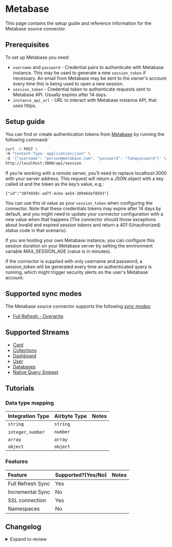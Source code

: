 # Metabase

This page contains the setup guide and reference information for the Metabase source connector.

## Prerequisites

To set up Metabase you need:

- `username` and `password` - Credential pairs to authenticate with Metabase instance. This may be used to generate a new `session_token` if necessary. An email from Metabase may be sent to the owner's account every time this is being used to open a new session.
- `session_token` - Credential token to authenticate requests sent to Metabase API. Usually expires after 14 days.
- `instance_api_url` - URL to interact with Metabase instance API, that uses https.

## Setup guide

You can find or create authentication tokens from [Metabase](https://www.metabase.com/learn/administration/metabase-api.html#authenticate-your-requests-with-a-session-token) by running the following command:`

```bash
curl -X POST \
-H "Content-Type: application/json" \
-d '{"username": "person@metabase.com", "password": "fakepassword"}' \
http://localhost:3000/api/session
```

If you’re working with a remote server, you’ll need to replace localhost:3000 with your server address. This request will return a JSON object with a key called id and the token as the key’s value, e.g.:

```
{"id":"38f4939c-ad7f-4cbe-ae54-30946daf8593"}
```

You can use this id value as your `session_token` when configuring the connector.
Note that these credentials tokens may expire after 14 days by default, and you might need to update your connector configuration with a new value when that happens (The connector should throw exceptions about Invalid and expired session tokens and return a 401 (Unauthorized) status code in that scenario).

If you are hosting your own Metabase instance, you can configure this session duration on your Metabase server by setting the environment variable MAX_SESSION_AGE (value is in minutes).

If the connector is supplied with only username and password, a session_token will be generated every time an
authenticated query is running, which might trigger security alerts on the user's Metabase account.

## Supported sync modes

The Metabase source connector supports the following [sync modes](https://docs.airbyte.com/cloud/core-concepts#connection-sync-modes):

- [Full Refresh - Overwrite](https://docs.airbyte.com/understanding-airbyte/connections/full-refresh-overwrite/)

## Supported Streams

- [Card](https://www.metabase.com/docs/latest/api/card.html#get-apicard)
- [Collections](https://www.metabase.com/docs/latest/api/collection.html#get-apicollection)
- [Dashboard](https://www.metabase.com/docs/latest/api/dashboard.html#get-apidashboard)
- [User](https://www.metabase.com/docs/latest/api/user.html#get-apiuser)
- [Databases](https://www.metabase.com/docs/latest/api/user.html#get-apiuser)
- [Native Query Snippet](https://www.metabase.com/docs/latest/api/native-query-snippet#get-apinative-query-snippetid)

## Tutorials

### Data type mapping

| Integration Type    | Airbyte Type | Notes |
| :------------------ | :----------- | :---- |
| `string`            | `string`     |       |
| `integer`, `number` | `number`     |       |
| `array`             | `array`      |       |
| `object`            | `object`     |       |

### Features

| Feature           | Supported?\(Yes/No\) | Notes |
| :---------------- | :------------------- | :---- |
| Full Refresh Sync | Yes                  |       |
| Incremental Sync  | No                   |       |
| SSL connection    | Yes                  |       |
| Namespaces        | No                   |       |

## Changelog

<details>
  <summary>Expand to review</summary>

| Version | Date       | Pull Request                                             | Subject                                                                                                                          |
| :------ | :--------- | :------------------------------------------------------- | :------------------------------------------------------------------------------------------------------------------------------- |
| 2.1.13 | 2025-02-15 | [53791](https://github.com/airbytehq/airbyte/pull/53791) | Update dependencies |
| 2.1.12 | 2025-02-08 | [53288](https://github.com/airbytehq/airbyte/pull/53288) | Update dependencies |
| 2.1.11 | 2025-02-01 | [52735](https://github.com/airbytehq/airbyte/pull/52735) | Update dependencies |
| 2.1.10 | 2025-01-25 | [52258](https://github.com/airbytehq/airbyte/pull/52258) | Update dependencies |
| 2.1.9 | 2025-01-18 | [51841](https://github.com/airbytehq/airbyte/pull/51841) | Update dependencies |
| 2.1.8 | 2025-01-11 | [51218](https://github.com/airbytehq/airbyte/pull/51218) | Update dependencies |
| 2.1.7 | 2024-12-28 | [50616](https://github.com/airbytehq/airbyte/pull/50616) | Update dependencies |
| 2.1.6 | 2024-12-21 | [50089](https://github.com/airbytehq/airbyte/pull/50089) | Update dependencies |
| 2.1.5 | 2024-12-14 | [49215](https://github.com/airbytehq/airbyte/pull/49215) | Update dependencies |
| 2.1.4 | 2024-12-11 | [48982](https://github.com/airbytehq/airbyte/pull/48982) | Starting with this version, the Docker image is now rootless. Please note that this and future versions will not be compatible with Airbyte versions earlier than 0.64 |
| 2.1.3 | 2024-10-29 | [47776](https://github.com/airbytehq/airbyte/pull/47776) | Update dependencies |
| 2.1.2 | 2024-10-28 | [47531](https://github.com/airbytehq/airbyte/pull/47531) | Update dependencies |
| 2.1.1 | 2024-08-16 | [44196](https://github.com/airbytehq/airbyte/pull/44196) | Bump source-declarative-manifest version |
| 2.1.0 | 2024-08-15 | [44127](https://github.com/airbytehq/airbyte/pull/44127) | Refactor connector to manifest-only format |
| 2.0.13 | 2024-08-12 | [43857](https://github.com/airbytehq/airbyte/pull/43857) | Update dependencies |
| 2.0.12 | 2024-08-10 | [43685](https://github.com/airbytehq/airbyte/pull/43685) | Update dependencies |
| 2.0.11 | 2024-08-03 | [43156](https://github.com/airbytehq/airbyte/pull/43156) | Update dependencies |
| 2.0.10 | 2024-07-27 | [42798](https://github.com/airbytehq/airbyte/pull/42798) | Update dependencies |
| 2.0.9 | 2024-07-20 | [42314](https://github.com/airbytehq/airbyte/pull/42314) | Update dependencies |
| 2.0.8 | 2024-07-16 | [38347](https://github.com/airbytehq/airbyte/pull/38347) | Make connector compatible with the builder |
| 2.0.7 | 2024-07-13 | [41816](https://github.com/airbytehq/airbyte/pull/41816) | Update dependencies |
| 2.0.6 | 2024-07-10 | [41471](https://github.com/airbytehq/airbyte/pull/41471) | Update dependencies |
| 2.0.5 | 2024-07-09 | [41171](https://github.com/airbytehq/airbyte/pull/41171) | Update dependencies |
| 2.0.4 | 2024-07-06 | [40940](https://github.com/airbytehq/airbyte/pull/40940) | Update dependencies |
| 2.0.3 | 2024-06-26 | [40528](https://github.com/airbytehq/airbyte/pull/40528) | Update dependencies |
| 2.0.2 | 2024-06-22 | [40117](https://github.com/airbytehq/airbyte/pull/40117) | Update dependencies |
| 2.0.1 | 2024-06-06 | [39205](https://github.com/airbytehq/airbyte/pull/39205) | [autopull] Upgrade base image to v1.2.2 |
| 2.0.0 | 2024-03-01 | [35680](https://github.com/airbytehq/airbyte/pull/35680) | Updates `dashboards` stream, Base image migration: remove Dockerfile and use the python-connector-base image, migrated to poetry |
| 1.1.0 | 2023-10-31 | [31909](https://github.com/airbytehq/airbyte/pull/31909) | Add `databases` and `native_query_snippets` streams |
| 1.0.1   | 2023-07-20 | [28470](https://github.com/airbytehq/airbyte/pull/27777) | Update CDK to 0.47.0                                                                                                             |
| 1.0.0   | 2023-06-27 | [27777](https://github.com/airbytehq/airbyte/pull/27777) | Remove Activity Stream                                                                                                           |
| 0.3.1   | 2022-12-15 | [20535](https://github.com/airbytehq/airbyte/pull/20535) | Run on CDK 0.15.0                                                                                                                |
| 0.3.0   | 2022-12-13 | [19236](https://github.com/airbytehq/airbyte/pull/19236) | Migrate to YAML.                                                                                                                 |
| 0.2.0   | 2022-10-28 | [18607](https://github.com/airbytehq/airbyte/pull/18607) | Disallow using `http` URLs                                                                                                       |
| 0.1.0   | 2022-06-15 | [6975](https://github.com/airbytehq/airbyte/pull/13752)  | Initial (alpha) release                                                                                                          |

</details>
